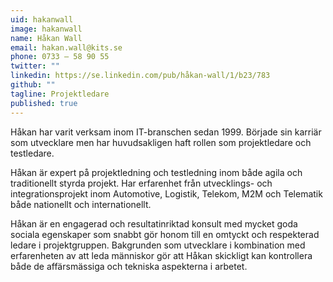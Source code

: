 ```yaml
---
uid: hakanwall
image: hakanwall
name: Håkan Wall
email: hakan.wall@kits.se
phone: 0733 – 58 90 55
twitter: ""
linkedin: https://se.linkedin.com/pub/håkan-wall/1/b23/783
github: ""
tagline: Projektledare
published: true
---
```


Håkan har varit verksam inom IT-branschen sedan 1999. Började sin karriär som utvecklare men har huvudsakligen haft rollen som projektledare och testledare.

Håkan är expert på projektledning och testledning inom både agila och traditionellt styrda projekt. Har erfarenhet från utvecklings- och integrationsprojekt inom Automotive, Logistik, Telekom, M2M och Telematik både nationellt och internationellt.

Håkan är en engagerad och resultatinriktad konsult med mycket goda sociala egenskaper som snabbt gör honom till en omtyckt och respekterad ledare i projektgruppen. Bakgrunden som utvecklare i kombination med erfarenheten av att leda människor gör att Håkan skickligt kan kontrollera både de affärsmässiga och tekniska aspekterna i arbetet.
